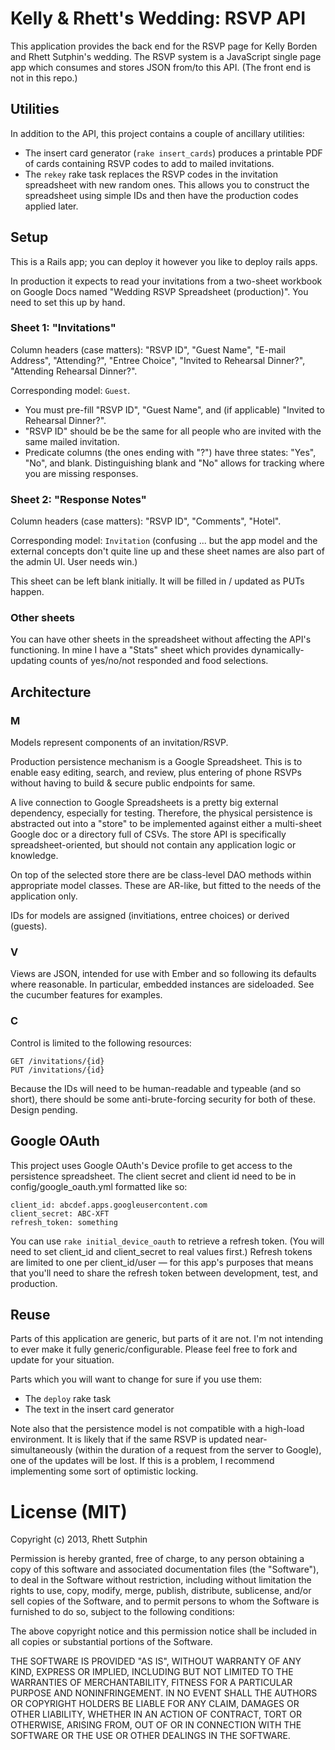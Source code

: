 # Kelly & Rhett's Wedding: RSVP API

This application provides the back end for the RSVP page for Kelly Borden and
Rhett Sutphin's wedding. The RSVP system is a JavaScript single page app which
consumes and stores JSON from/to this API. (The front end is not in this repo.)

## Utilities

In addition to the API, this project contains a couple of ancillary utilities:

* The insert card generator (`rake insert_cards`) produces a printable PDF of
  cards containing RSVP codes to add to mailed invitations.
* The `rekey` rake task replaces the RSVP codes in the invitation spreadsheet
  with new random ones. This allows you to construct the spreadsheet using simple
  IDs and then have the production codes applied later.

## Setup

This is a Rails app; you can deploy it however you like to deploy rails apps.

In production it expects to read your invitations from a two-sheet workbook on
Google Docs named "Wedding RSVP Spreadsheet (production)". You need to set this
up by hand.

### Sheet 1: "Invitations"

Column headers (case matters): "RSVP ID", "Guest Name", "E-mail Address",
"Attending?", "Entree Choice", "Invited to Rehearsal Dinner?", "Attending
Rehearsal Dinner?".

Corresponding model: `Guest`.

* You must pre-fill "RSVP ID", "Guest Name", and (if applicable) "Invited to
  Rehearsal Dinner?".
* "RSVP ID" should be be the same for all people who are invited with the same
  mailed invitation.
* Predicate columns (the ones ending with "?") have three states: "Yes", "No",
  and blank. Distinguishing blank and "No" allows for tracking where you are
  missing responses.

### Sheet 2: "Response Notes"

Column headers (case matters): "RSVP ID", "Comments", "Hotel".

Corresponding model: `Invitation` (confusing ... but the app model and the
external concepts don't quite line up and these sheet names are also part of the
admin UI. User needs win.)

This sheet can be left blank initially. It will be filled in / updated as PUTs
happen.

### Other sheets

You can have other sheets in the spreadsheet without affecting the API's
functioning. In mine I have a "Stats" sheet which provides dynamically-updating
counts of yes/no/not responded and food selections.

## Architecture

### M

Models represent components of an invitation/RSVP.

Production persistence mechanism is a Google Spreadsheet. This is to enable easy
editing, search, and review, plus entering of phone RSVPs without having to
build & secure public endpoints for same.

A live connection to Google Spreadsheets is a pretty big external dependency,
especially for testing. Therefore, the physical persistence is abstracted out
into a "store" to be implemented against either a multi-sheet Google doc or a
directory full of CSVs. The store API is specifically spreadsheet-oriented, but
should not contain any application logic or knowledge.

On top of the selected store there are be class-level DAO methods within
appropriate model classes. These are AR-like, but fitted to the needs of the
application only.

IDs for models are assigned (invitiations, entree choices) or derived (guests).

### V

Views are JSON, intended for use with Ember and so following its defaults where
reasonable. In particular, embedded instances are sideloaded. See the cucumber
features for examples.

### C

Control is limited to the following resources:

    GET /invitations/{id}
    PUT /invitations/{id}

Because the IDs will need to be human-readable and typeable (and so short),
there should be some anti-brute-forcing security for both of these. Design
pending.

## Google OAuth

This project uses Google OAuth's Device profile to get access to the persistence
spreadsheet. The client secret and client id need to be in
config/google_oauth.yml formatted like so:

    client_id: abcdef.apps.googleusercontent.com
    client_secret: ABC-XFT
    refresh_token: something

You can use `rake initial_device_oauth` to retrieve a refresh token. (You will
need to set client_id and client_secret to real values first.) Refresh tokens
are limited to one per client_id/user — for this app's purposes that means that
you'll need to share the refresh token between development, test, and
production.

## Reuse

Parts of this application are generic, but parts of it are not. I'm not
intending to ever make it fully generic/configurable. Please feel free to fork
and update for your situation.

Parts which you will want to change for sure if you use them:

* The `deploy` rake task
* The text in the insert card generator

Note also that the persistence model is not compatible with a high-load
environment. It is likely that if the same RSVP is updated near-simultaneously
(within the duration of a request from the server to Google), one of the updates
will be lost. If this is a problem, I recommend implementing some sort of
optimistic locking.

# License (MIT)

Copyright (c) 2013, Rhett Sutphin

Permission is hereby granted, free of charge, to any person obtaining a copy of
this software and associated documentation files (the "Software"), to deal in
the Software without restriction, including without limitation the rights to
use, copy, modify, merge, publish, distribute, sublicense, and/or sell copies of
the Software, and to permit persons to whom the Software is furnished to do so,
subject to the following conditions:

The above copyright notice and this permission notice shall be included in all
copies or substantial portions of the Software.

THE SOFTWARE IS PROVIDED "AS IS", WITHOUT WARRANTY OF ANY KIND, EXPRESS OR
IMPLIED, INCLUDING BUT NOT LIMITED TO THE WARRANTIES OF MERCHANTABILITY, FITNESS
FOR A PARTICULAR PURPOSE AND NONINFRINGEMENT. IN NO EVENT SHALL THE AUTHORS OR
COPYRIGHT HOLDERS BE LIABLE FOR ANY CLAIM, DAMAGES OR OTHER LIABILITY, WHETHER
IN AN ACTION OF CONTRACT, TORT OR OTHERWISE, ARISING FROM, OUT OF OR IN
CONNECTION WITH THE SOFTWARE OR THE USE OR OTHER DEALINGS IN THE SOFTWARE.
